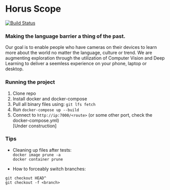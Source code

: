 # Horus Scope

[![Build Status](https://dev.azure.com/eespina002/eespina002/_apis/build/status/ExcelE.horus-scope?branchName=master)](https://dev.azure.com/eespina002/eespina002/_build/latest?definitionId=1?branchName=master)

### Making the language barrier a thing of the past.
Our goal is to enable people who have cameras on their devices to learn more about the world no matter the language, culture or trend.
We are augmenting exploration through the utilization of Computer Vision and Deep Learning to deliver a seemless experience on your phone, laptop or desktop.


### Running the project
1) Clone repo  
2) Install docker and docker-compose  
3) Pull all binary files using: `git lfs fetch`  
3) Run `docker-compose up --build`  
4) Connect to `http://ip:7000/<route>` (or some other port, check the docker-compose.yml)  
[Under construction]

### Tips

* Cleaning up files after tests:  
`docker image prune -a`  
`docker container prune`

* How to forceably switch branches:

```
git checkout HEAD^
git checkout -f <branch>
```
